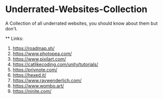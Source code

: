 # Underrated-Websites-Collection
A Collection of all underrated websites, you should know about them but don't.

**
Links:

1. https://roadmap.sh/
2. https://www.photopea.com/
3. https://www.pixilart.com/
4. https://catlikecoding.com/unity/tutorials/
5. https://privnote.com/
6. https://hexed.it/
7. https://www.raywenderlich.com/
8. https://www.wombo.art/
9. https://ninite.com/
